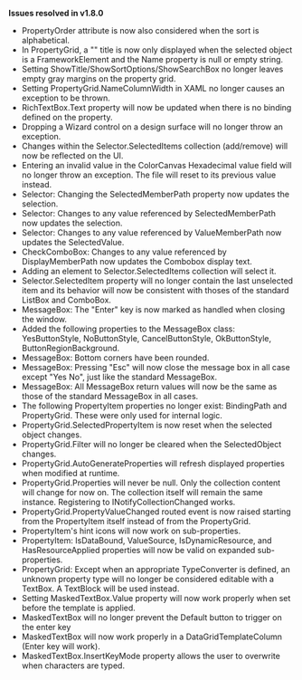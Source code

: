 **Issues resolved in v1.8.0**

* PropertyOrder attribute is now also considered when the sort is alphabetical.
* In PropertyGrid, a "<no name>" title is now only displayed when the selected object is a FrameworkElement and the Name property is null or empty string.
* Setting ShowTitle/ShowSortOptions/ShowSearchBox no longer leaves empty gray margins on the property grid.
* Setting PropertyGrid.NameColumnWidth in XAML no longer causes an exception to be thrown.
* RichTextBox.Text property will now be updated when there is no binding defined on the property.
* Dropping a Wizard control on a design surface will no longer throw an exception.
* Changes within the Selector.SelectedItems collection (add/remove) will now be reflected on the UI.
* Entering an invalid value in the ColorCanvas Hexadecimal value field will no longer throw an exception. The file will reset to its previous value instead.
* Selector: Changing the SelectedMemberPath property now updates the selection.
* Selector: Changes to any value referenced by SelectedMemberPath now updates the selection.
* Selector: Changes to any value referenced by ValueMemberPath now updates the SelectedValue.
* CheckComboBox: Changes to any value referenced by DisplayMemberPath now updates the Combobox display text.
* Adding an element to Selector.SelectedItems collection will select it.
* Selector.SelectedItem property will no longer contain the last unselected item and its behavior will now be consistent with thoses of the standard ListBox and ComboBox.
* MessageBox: The "Enter" key is now marked as handled when closing the window.
* Added the following properties to the MessageBox class: YesButtonStyle, NoButtonStyle, CancelButtonStyle, OkButtonStyle, ButtonRegionBackground.
* MessageBox: Bottom corners have been rounded.
* MessageBox: Pressing "Esc" will now close the message box in all case except "Yes No", just like the standard MessageBox.
* MessageBox: All MessageBox return values will now be the same as those of the standard MessageBox in all cases.
* The following PropertyItem properties no longer exist: BindingPath and PropertyGrid. These were only used for internal logic.
* PropertyGrid.SelectedPropertyItem is now reset when the selected object changes.
* PropertyGrid.Filter will no longer be cleared when the SelectedObject changes.
* PropertyGrid.AutoGenerateProperties will refresh displayed properties when modified at runtime.
* PropertyGrid.Properties will never be null. Only the collection content will change for now on. The collection itself will remain the same instance. Registering to INotifyCollectionChanged works.
* PropertyGrid.PropertyValueChanged routed event is now raised starting from the PropertyItem itself instead of from the PropertyGrid.
* PropertyItem's hint icons will now work on sub-properties.
* PropertyItem: IsDataBound, ValueSource, IsDynamicResource, and HasResourceApplied properties will now be valid on expanded sub-properties.
* PropertyGrid: Except when an appropriate TypeConverter is defined, an unknown property type will no longer be considered editable with a TextBox. A TextBlock will be used instead.
* Setting MaskedTextBox.Value property will now work properly when set before the template is applied.
* MaskedTextBox will no longer prevent the Default button to trigger on the enter key
* MaskedTextBox will now work properly in a DataGridTemplateColumn (Enter key will work).
* MaskedTextBox.InsertKeyMode property allows the user to overwrite when characters are typed.